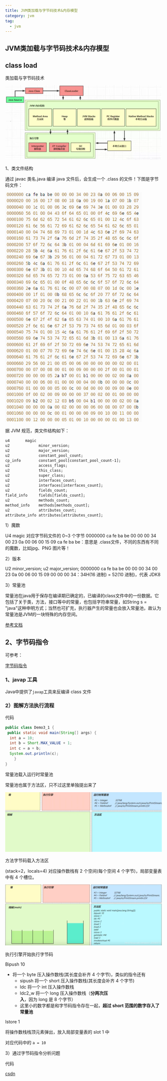 ```yaml
---
title: JVM类加载与字节码技术&内存模型
category: jvm
tag:
  - jvm
---
```

## JVM类加载与字节码技术&内存模型

## class load

类加载与字节码技术

![类加载与字节码技术](./img/3-1.png)

1、类文件结构

通过 javac 类名.java 编译 java 文件后，会生成一个 .class 的文件！下图是字节码文件：

![字节码文件](./assets/20220414/jvm-class-loading&bytecode-technology-1649901838160.png)


据 JVM 规范，类文件结构如下：

```text
u4       magic
u2             minor_version;
u2             major_version;
u2             constant_pool_count;
cp_info        constant_pool[constant_pool_count-1];
u2             access_flags;
u2             this_class;
u2             super_class;
u2             interfaces_count;
u2             interfaces[interfaces_count];
u2             fields_count;
field_info     fields[fields_count];
u2             methods_count;
method_info    methods[methods_count];
u2             attributes_count;
attribute_info attributes[attributes_count];
```

1）魔数

U4 magic
对应字节码文件的 0~3 个字节
0000000 ca fe ba be 00 00 00 34 00 23 0a 00 06 00 15 09
ca fe ba be：意思是 .class文件，不同的东西有不同的魔数，比如jpg、PNG 图片等！

2）版本

U2 minor_version;
u2 major_version;
0000000 ca fe ba be 00 00 00 34 00 23 0a 00 06 00 15 09
00 00 00 34：34H(16 进制) = 52(10 进制)，代表 JDK8

3）常量池

常量池在java用于保存在编译期已确定的，已编译的class文件中的一份数据。它包括了关于类，方法，接口等中的常量，也包括字符串常量，如String s = "java"这种申明方式；当然也可扩充，执行器产生的常量也会放入常量池，故认为常量池是JVM的一块特殊的内存空间。

[参考文档](https://docs.oracle.com/javase/specs/jvms/se8/html/jvms-2.html#jvms-2.5.5)

## 2、字节码指令

可参考：

[字节码指令](https://docs.oracle.com/javase/specs/jvms/se8/html/jvms-6.html#jvms-6.5)

### 1、javap 工具

Java中提供了`javap`工具来反编译 class 文件

### 2）图解方法执行流程

代码

```java
public class Demo3_1 {
 public static void main(String[] args) {
  int a = 10;
  int b = Short.MAX_VALUE + 1;
  int c = a + b;
  System.out.println(c);
    }
}
```

常量池载入运行时常量池

常量池也属于方法区，只不过这里单独提出来了

![](./img/3-2.png)

方法字节码载入方法区

(stack=2，locals=4) 对应操作数栈有 2 个空间(每个空间 4 个字节)，局部变量表中有 4 个槽位。

![](./img/3-3.png)

执行引擎开始执行字节码

Bipush 10

- 将一个 byte 压入操作数栈(其长度会补齐 4 个字节)，类似的指令还有
  - sipush 将一个 short 压入操作数栈(其长度会补齐 4 个字节)
  - ldc 将一个 int 压入操作数栈
  - ldc2_w 将一个 long 压入操作数栈（**分两次压入**，因为 long 是 8 个字节）
  - 这里小的数字都是和字节码指令存在一起，**超过 short 范围的数字存入了常量池**

Istore 1

将操作数栈栈顶元素弹出，放入局部变量表的 slot 1 中

对应代码中的 `a = 10`

3）通过字节码指令分析问题

代码

[csdn](https://blog.csdn.net/weixin_50280576/article/details/113784268)

